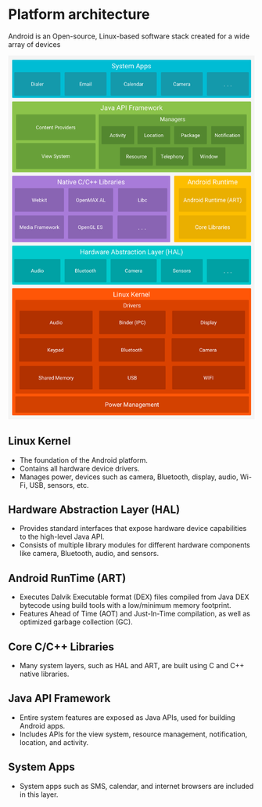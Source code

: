 # Platform architecture

Android is an Open-source, Linux-based software stack created for a wide array of devices

![Android Architecture](https://github.com/sribanavasi/Android_Learning/blob/main/2.Platform%20Architure/android-stack_2x.png)

## Linux Kernel
- The foundation of the Android platform.
- Contains all hardware device drivers.
- Manages power, devices such as camera, Bluetooth, display, audio, Wi-Fi, USB, sensors, etc.

## Hardware Abstraction Layer (HAL)
- Provides standard interfaces that expose hardware device capabilities to the high-level Java API.
- Consists of multiple library modules for different hardware components like camera, Bluetooth, audio, and sensors.

## Android RunTime (ART)
- Executes Dalvik Executable format (DEX) files compiled from Java DEX bytecode using build tools with a low/minimum memory footprint.
- Features Ahead of Time (AOT) and Just-In-Time compilation, as well as optimized garbage collection (GC).

## Core C/C++ Libraries
- Many system layers, such as HAL and ART, are built using C and C++ native libraries.

## Java API Framework
- Entire system features are exposed as Java APIs, used for building Android apps.
- Includes APIs for the view system, resource management, notification, location, and activity.

## System Apps
- System apps such as SMS, calendar, and internet browsers are included in this layer.



